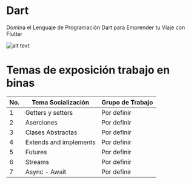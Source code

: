 # Dart
Domina el Lenguaje de Programación Dart para Emprender tu Viaje con Flutter

![alt text](https://upload.wikimedia.org/wikipedia/commons/thumb/f/fe/Dart_programming_language_logo.svg/2560px-Dart_programming_language_logo.svg.png)

# Temas de exposición trabajo en binas
| No. | Tema Socialización | Grupo de Trabajo |
| ----------- | ----------- | ----------- |
| 1 | Getters y setters| Por definir |
| 2 | Aserciones	| Por definir |
| 3 | Clases Abstractas| Por definir |
| 4 | Extends and implements| Por definir |
| 5 | Futures	| Por definir |
| 6 | Streams	| Por definir |
| 7 | Async - Await	| Por definir |

